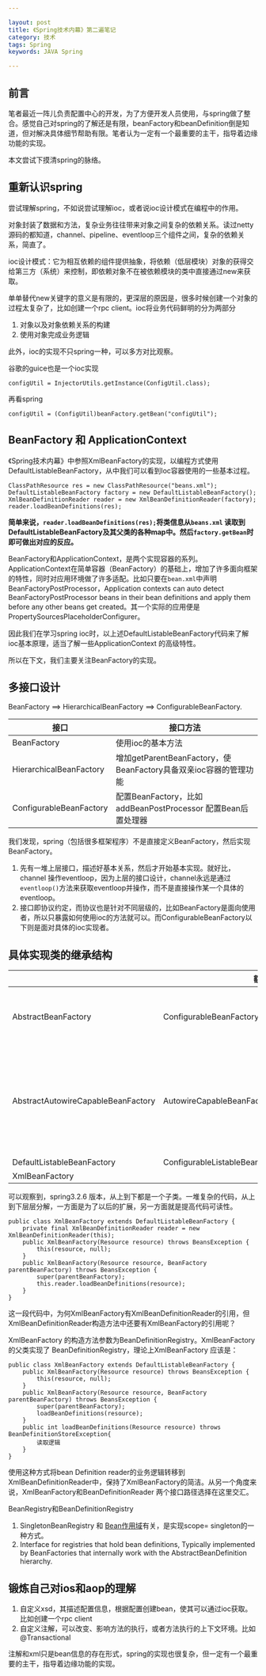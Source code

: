```yaml
---

layout: post
title: 《Spring技术内幕》第二遍笔记
category: 技术
tags: Spring
keywords: JAVA Spring

---
```


## 前言 ##

笔者最近一阵儿负责配置中心的开发，为了方便开发人员使用，与spring做了整合。感觉自己对spring的了解还是有限，beanFactory和beanDefinition倒是知道，但对解决具体细节帮助有限。笔者认为一定有一个最重要的主干，指导着边缘功能的实现。

本文尝试下摸清spring的脉络。

## 重新认识spring

尝试理解spring，不如说尝试理解ioc，或者说ioc设计模式在编程中的作用。

对象封装了数据和方法，复杂业务往往带来对象之间复杂的依赖关系。读过netty源码的都知道，channel、pipeline、eventloop三个组件之间，复杂的依赖关系，简直了。

ioc设计模式：它为相互依赖的组件提供抽象，将依赖（低层模块）对象的获得交给第三方（系统）来控制，即依赖对象不在被依赖模块的类中直接通过new来获取。

单单替代new关键字的意义是有限的，更深层的原因是，很多时候创建一个对象的过程太复杂了，比如创建一个rpc client。ioc将业务代码鲜明的分为两部分

1. 对象以及对象依赖关系的构建
2. 使用对象完成业务逻辑

此外，ioc的实现不只spring一种，可以多方对比观察。

谷歌的guice也是一个ioc实现

	configUtil = InjectorUtils.getInstance(ConfigUtil.class);
	
再看spring

	configUtil = (ConfigUtil)beanFactory.getBean("configUtil");
	
## BeanFactory 和 ApplicationContext

《Spring技术内幕》中参照XmlBeanFactory的实现，以编程方式使用DefaultListableBeanFactory，从中我们可以看到Ioc容器使用的一些基本过程。

	ClassPathResource res = new ClassPathResource("beans.xml");
	DefaultListableBeanFactory factory = new DefaultListableBeanFactory();
	XmlBeanDefinitionReader reader = new XmlBeanDefinitionReader(factory);
	reader.loadBeanDefinitions(res);
	
**简单来说，`reader.loadBeanDefinitions(res);`将类信息从`beans.xml` 读取到DefaultListableBeanFactory及其父类的各种map中。然后`factory.getBean`时即可做出对应的反应。**

BeanFactory和ApplicationContext，是两个实现容器的系列。ApplicationContext在简单容器（BeanFactory）的基础上，增加了许多面向框架的特性，同时对应用环境做了许多适配。比如只要在`bean.xml`中声明BeanFactoryPostProcessor，Application contexts can auto detect BeanFactoryPostProcessor beans in
 their bean definitions and apply them before any other beans get created。其一个实际的应用便是PropertySourcesPlaceholderConfigurer。
 
因此我们在学习spring ioc时，以上述DefaultListableBeanFactory代码来了解ioc基本原理，适当了解一些ApplicationContext 的高级特性。

所以在下文，我们主要关注BeanFactory的实现。
	
## 多接口设计

BeanFactory ==> HierarchicalBeanFactory ==> ConfigurableBeanFactory.

|接口|接口方法|
|---|---|
| BeanFactory |使用ioc的基本方法|
| HierarchicalBeanFactory |增加getParentBeanFactory，使BeanFactory具备双亲ioc容器的管理功能|
| ConfigurableBeanFactory |配置BeanFactory，比如addBeanPostProcessor 配置Bean后置处理器|

我们发现，spring（包括很多框架程序）不是直接定义BeanFactory，然后实现BeanFactory。

1. 先有一堆上层接口，描述好基本关系，然后才开始基本实现。就好比，channel 操作eventloop，因为上层的接口设计，channel永远是通过`eventloop()`方法来获取eventloop并操作，而不是直接操作某一个具体的eventloop。
2. 接口即协议约定，而协议也是针对不同层级的，比如BeanFactory是面向使用者，所以只暴露如何使用ioc的方法就可以。而ConfigurableBeanFactory以下则是面对具体的ioc实现者。

## 具体实现类的继承结构

||额外接口|主要工作|
|---|---|---|
|AbstractBeanFactory|ConfigurableBeanFactory|实现BeanFactory的大部分逻辑，向下预留`getBeanDefinition`和`createBean`。重要成员：beanPostProcessors|
|AbstractAutowireCapableBeanFactory|AutowireCapableBeanFactory|AutowireCapableBeanFactory的几个方法，比如`<T> T createBean(Class<T> beanClass)``void autowireBean(Object existingBean)`在beanFactory中并不使用，代码的执行也不改变beanFactory的状态，此时BeanFactory更像是一个工具类的作用|
|DefaultListableBeanFactory|ConfigurableListableBeanFactory,BeanDefinitionRegistry|重要成员：beanDefinitionMap|
|XmlBeanFactory||

可以观察到，spring3.2.6 版本，从上到下都是一个子类。一堆复杂的代码，从上到下层层分解，一方面是为了以后的扩展，另一方面就是提高代码可读性。


	public class XmlBeanFactory extends DefaultListableBeanFactory {
		private final XmlBeanDefinitionReader reader = new XmlBeanDefinitionReader(this);
		public XmlBeanFactory(Resource resource) throws BeansException {
			this(resource, null);
		}
		public XmlBeanFactory(Resource resource, BeanFactory parentBeanFactory) throws BeansException {
			super(parentBeanFactory);
			this.reader.loadBeanDefinitions(resource);
		}
	}
	
	
这一段代码中，为何XmlBeanFactory有XmlBeanDefinitionReader的引用，但XmlBeanDefinitionReader构造方法中还要有XmlBeanFactory的引用呢？

XmlBeanFactory 的构造方法参数为BeanDefinitionRegistry。XmlBeanFactory 的父类实现了 BeanDefinitionRegistry，理论上XmlBeanFactory 应该是：

	public class XmlBeanFactory extends DefaultListableBeanFactory {
		public XmlBeanFactory(Resource resource) throws BeansException {
			this(resource, null);
		}
		public XmlBeanFactory(Resource resource, BeanFactory parentBeanFactory) throws BeansException {
			super(parentBeanFactory);
			loadBeanDefinitions(resource);
		}
		public int loadBeanDefinitions(Resource resource) throws BeanDefinitionStoreException{
			读取逻辑
		}
	}

   使用这种方式将bean Definition reader的业务逻辑转移到XmlBeanDefinitionReader中，保持了XmlBeanFactory的简洁。从另一个角度来说，XmlBeanFactory和BeanDefinitionReader 两个接口路径选择在这里交汇。
   
   
BeanRegistry和BeanDefinitionRegistry

1. SingletonBeanRegistry 和 [Bean作用域](http://uule.iteye.com/blog/2103944)有关，是实现scope= singleton的一种方式。
2. Interface for registries that hold bean definitions, Typically implemented by BeanFactories that internally work with the AbstractBeanDefinition hierarchy.

## 锻炼自己对ios和aop的理解

1. 自定义xsd，其描述配置信息，根据配置创建bean，使其可以通过ioc获取。比如创建一个rpc client
2. 自定义注解，可以改变、影响方法的执行，或者方法执行的上下文环境。比如@Transactional

注解和xml只是bean信息的存在形式，spring的实现也很复杂，但一定有一个最重要的主干，指导着边缘功能的实现。

[java动态代理（JDK和cglib）]: http://www.cnblogs.com/jqyp/archive/2010/08/20/1805041.html
